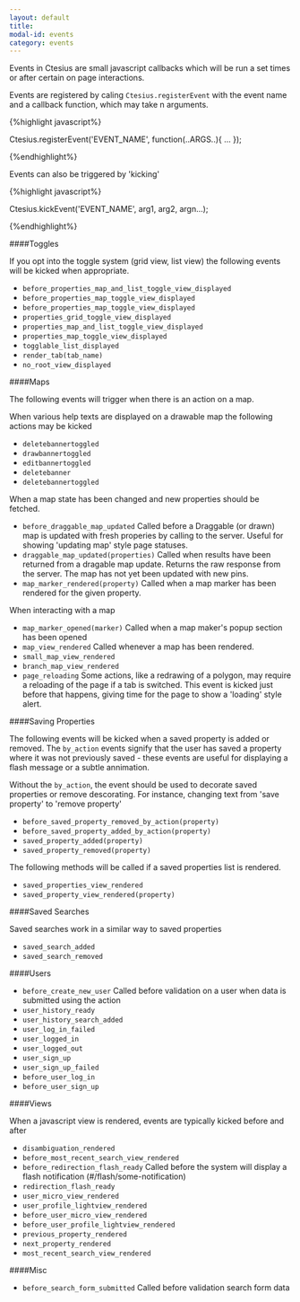 ```yaml
---
layout: default
title:
modal-id: events
category: events
---
```

Events in Ctesius are small javascript callbacks which will be run a set times or after certain on page interactions.

Events are registered by caling ``Ctesius.registerEvent`` with the event name and a callback function, which may take n arguments.

{%highlight javascript%}

Ctesius.registerEvent('EVENT_NAME', function(..ARGS..){
    ...
});

{%endhighlight%}

Events can also be triggered by 'kicking'


{%highlight javascript%}

Ctesius.kickEvent('EVENT_NAME', arg1, arg2, argn...);

{%endhighlight%}


####Toggles

If you opt into the toggle system (grid view, list view) the following events will be kicked when appropriate.

- ``before_properties_map_and_list_toggle_view_displayed``
- ``before_properties_map_toggle_view_displayed``
- ``before_properties_map_toggle_view_displayed``
- ``properties_grid_toggle_view_displayed``
- ``properties_map_and_list_toggle_view_displayed``
- ``properties_map_toggle_view_displayed``
- ``togglable_list_displayed``
- ``render_tab(tab_name)``
- ``no_root_view_displayed``

####Maps

The following events will trigger when there is an action on a map.

When various help texts are displayed on a drawable map the following actions may be kicked

- ``deletebannertoggled``
- ``drawbannertoggled``
- ``editbannertoggled``
- ``deletebanner``
- ``deletebannertoggled``

When a map state has been changed and new properties should be fetched.

- ``before_draggable_map_updated`` Called before a Draggable (or drawn) map is updated with fresh properies by calling to the server. Useful for showing 'updating map' style page statuses.
- ``draggable_map_updated(properties)`` Called when results have been returned from a dragable map update. Returns the raw response from the server. The map has not yet been updated with new pins.
- ``map_marker_rendered(property)`` Called when a map marker has been rendered for the given property.


When interacting with a map

- ``map_marker_opened(marker)`` Called when a map maker's popup section has been opened
- ``map_view_rendered`` Called whenever a map has been rendered.
- ``small_map_view_rendered``
- ``branch_map_view_rendered``
- ``page_reloading`` Some actions, like a redrawing of a polygon, may require a reloading of the page if a tab is switched. This event is kicked just before that happens, giving time for the page to show a 'loading' style alert.



####Saving Properties

The following events will be kicked when a saved property is added or removed. The `by_action` events signify that
the user has saved a property where it was not previously saved -  these events are useful for displaying a flash message or a
subtle annimation.

Without the `by_action`, the event should be used to decorate saved properties or remove descorating. For instance, changing
text from 'save property' to 'remove property'

- ``before_saved_property_removed_by_action(property)``
- ``before_saved_property_added_by_action(property)``
- ``saved_property_added(property)``
- ``saved_property_removed(property)``

The following methods will be called if a saved properties list is rendered.
- ``saved_properties_view_rendered``
- ``saved_property_view_rendered(property)``


####Saved Searches

Saved searches work in a similar way to saved properties

 - ``saved_search_added``
 - ``saved_search_removed``



####Users

- ``before_create_new_user`` Called before validation on a user when data is submitted using the action
- ``user_history_ready``
- ``user_history_search_added``
- ``user_log_in_failed``
- ``user_logged_in``
- ``user_logged_out``
- ``user_sign_up``
- ``user_sign_up_failed``
- ``before_user_log_in``
- ``before_user_sign_up``




####Views

When a javascript view is rendered, events are typically kicked before and after

- ``disambiguation_rendered``
- ``before_most_recent_search_view_rendered``
- ``before_redirection_flash_ready`` Called before the system will display a flash notification (#/flash/some-notification)
- ``redirection_flash_ready``
- ``user_micro_view_rendered``
- ``user_profile_lightview_rendered``
- ``before_user_micro_view_rendered``
- ``before_user_profile_lightview_rendered``
- ``previous_property_rendered``
- ``next_property_rendered``
- ``most_recent_search_view_rendered``


####Misc

- ``before_search_form_submitted`` Called before validation search form data
